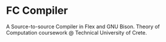 # FC Compiler
A Source-to-source Compiler in Flex and GNU Bison. Theory of Computation coursework @ Technical University of Crete.
